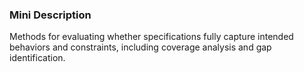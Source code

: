 ### Mini Description

Methods for evaluating whether specifications fully capture intended behaviors and constraints, including coverage analysis and gap identification.
